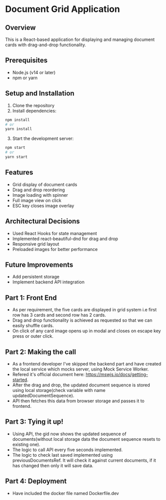 # Document Grid Application

## Overview
This is a React-based application for displaying and managing document cards with drag-and-drop functionality.

## Prerequisites
- Node.js (v14 or later)
- npm or yarn

## Setup and Installation

1. Clone the repository
2. Install dependencies:
```bash
npm install
# or
yarn install
```

3. Start the development server:
```bash
npm start
# or 
yarn start
```

## Features
- Grid display of document cards
- Drag and drop reordering
- Image loading with spinner
- Full image view on click
- ESC key closes image overlay

## Architectural Decisions
- Used React Hooks for state management
- Implemented react-beautiful-dnd for drag and drop
- Responsive grid layout
- Preloaded images for better performance

## Future Improvements
- Add persistent storage
- Implement backend API integration

## Part 1: Front End
- As per requirement, the five cards are displayed in grid system i.e first row has 3 cards and second row has 2 cards.
- Drag and drop functionality is achieved as requested so that we can easily shuffle cards.
- On click of any card image opens up in modal and closes on escape key press or outer click.

## Part 2: Making the call
- As a frontend developer I've skipped the backend part and have created the local service which mocks server, using Mock Service Worker.
- Refered it's official document here: https://mswjs.io/docs/getting-started.
- After the drag and drop, the updated document sequence is stored using local storage(check variable with name updatedDocumentSequence).
- API then fetches this data from browser storage and passes it to frontend.

## Part 3: Tying it up!
- Using API, the gid now shows the updated sequence of documents(without local storage data the document sequence resets to existing one).
- The logic to call API every five seconds implemented.
- The logic to check last saved implemented using previousDocumentsRef. It will check it against current documents, if it has changed then only it will save data.

## Part 4: Deployment
- Have included the docker file named Dockerfile.dev
